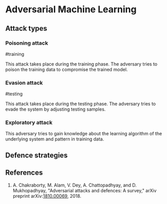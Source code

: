 # Adversarial Machine Learning

## Attack types

### Poisoning attack

\#training

This attack takes place during the training phase. The adversary tries to poison the training data to compromise the trained model.

### Evasion attack

\#testing

This attack takes place during the testing phase. The adversary tries to evade the system by adjusting testing samples.

### Exploratory attack

This adversary tries to gain knowledge about the learning algorithm of the underlying system and pattern in training data.

## Defence strategies

## References

1. A. Chakraborty, M. Alam, V. Dey, A. Chattopadhyay, and D. Mukhopadhyay, "Adversarial attacks and defences: A survey," arXiv preprint arXiv:[1810.00069](https://arxiv.org/abs/1810.00069), 2018.

